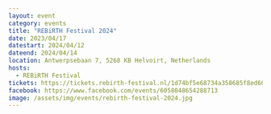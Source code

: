 ```yaml
---
layout: event
category: events
title: "REBiRTH Festival 2024"
date: 2023/04/17
datestart: 2024/04/12
dateend: 2024/04/14
location: Antwerpsebaan 7, 5268 KB Helvoirt, Netherlands
hosts:
  - REBiRTH Festival
tickets: https://tickets.rebirth-festival.nl/1d74bf5e68734a358685f8ed605b352b/dag-and-weekend-tickets-18
facebook: https://www.facebook.com/events/6058048654288713
image: /assets/img/events/rebirth-festival-2024.jpg
---
```

